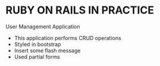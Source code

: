 # RUBY ON RAILS IN PRACTICE

User Management Application

* This application performs CRUD operations
* Styled in bootstrap
* Insert some flash message
* Used partial forms



